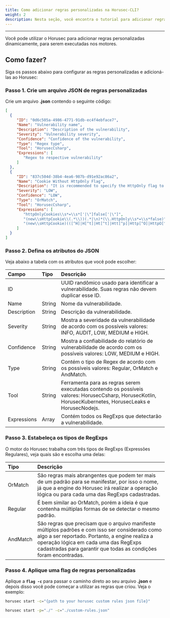 ```yaml
---
title: Como adicionar regras personalizadas na Horusec-CLI?
weight: 2
description: Nesta seção, você encontra o tutorial para adicionar regras personalizadas ao Horusec-CLI.
---
```


---

Você pode utilizar o Horusec para adicionar regras personalizadas dinamicamente, para serem executadas nos motores.

## **Como fazer?** 

Siga os passos abaixo para configurar as regras personalizadas e adicioná-las ao Horusec: 


### **Passo 1. Crie um arquivo JSON de regras personalizadas**

Crie um arquivo **.json** contendo o seguinte código:

```json
[
  {
     "ID": "0d6c505a-4986-4771-91db-ec4f4ebface7",
     "Name": "Vulnerability name",
     "Description": "Description of the vulnerability",
     "Severity": "Vulnerability severity",
     "Confidence": "Confidence of the vulnerability",
     "Type": "Regex type",
     "Tool": "HorusecCsharp",
     "Expressions": [
        "Regex to respective vulnerability"
     ]
  },
  {
     "ID": "837c504d-38b4-4ea6-987b-d91e92ac86a2",
     "Name": "Cookie Without HttpOnly Flag",
     "Description": "It is recommended to specify the HttpOnly flag to new cookie. For more information access: (https://security-code-scan.github.io/#SCS0009) or (https://cwe.mitre.org/data/definitions/1004.html).",
     "Severity": "LOW",
     "Confidence": "LOW",
     "Type": "OrMatch",
     "Tool": "HorusecCsharp",
     "Expressions": [
        "httpOnlyCookies\\s*=\\s*['|\"]false['|\"]",
        "(new\\sHttpCookie\\(.*\\))(.*|\n)*(\\.HttpOnly\\s*=\\s*false)",
        "(new\\sHttpCookie)(([^H]|H[^t]|Ht[^t]|Htt[^p]|Http[^O]|HttpO[^n]|HttpOn[^l]|HttpOnl[^y])*)(})"
     ]
  }
]
```

### **Passo 2. Defina os atributos do JSON** 

Veja abaixo a tabela com os atributos que você pode escolher:

| **Campo** | **Tipo** | **Descrição** |
| :--- | :--- | :--- |
| ID |  | UUID randômico usado para identificar a vulnerabilidade. Suas regras não devem duplicar esse ID.  |
| Name | String | Nome da vulnerabilidade. |
| Description | String | Descrição da vulnerabilidade. |
| Severity | String | Mostra a severidade da vulnerabilidade de acordo com os possíveis valores: INFO, AUDIT, LOW, MEDIUM e HIGH.  |
| Confidence | String | Mostra a confiabilidade do relatório de vulnerabilidade de acordo com os possíveis valores: LOW, MEDIUM e HIGH.  |
| Type | String | Contém o tipo de Regex de acordo com os possíveis valores: Regular, OrMatch e AndMatch. |
| Tool | String | Ferramenta para as regras serem executadas contendo os possíveis valores: HorusecCsharp, HorusecKotlin, HorusecKubernetes, HorusecLeaks e HorusecNodejs. |
| Expressions | Array | Contém todos os RegExps que detectarão a vulnerabilidade.    |

### **Passo 3. Estabeleça os tipos de RegExps**

O motor do Horusec trabalha com três tipos de RegExps \(Expressões Regulares\), veja quais são e escolha uma delas: 

| **Tipo** | **Descrição** |
| :--- | :--- |
| OrMatch | São regras mais abrangentes que podem ter mais de um padrão para se manifestar, por isso o nome, já que a engine do Horusec irá realizar a operação lógica ou para cada uma das RegExps cadastradas. |
| Regular | É bem similar ao OrMatch, porém a ideia é que contenha múltiplas formas de se detectar o mesmo padrão. |
| AndMatch | São regras que precisam que o arquivo manifeste múltiplos padrões e com isso ser considerado como algo a ser reportado. Portanto, a engine realiza a operação lógica em cada uma das RegExps cadastradas para garantir que todas as condições foram encontradas. |

### **Passo 4. Aplique uma flag de regras personalizadas**

Aplique a **`flag -c`** para passar o caminho direto ao seu arquivo **.json** e depois disso você pode começar a utilizar as regras que criou. Veja o exemplo:

```bash
horusec start -c="{path to your horusec custom rules json file}"
```


```bash
horusec start -p="./" -c="./custom-rules.json"
```
